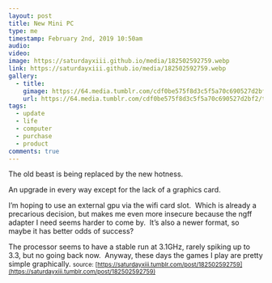 ```yaml
---
layout: post
title: New Mini PC
type: me
timestamp: February 2nd, 2019 10:50am
audio: 
video: 
image: https://saturdayxiii.github.io/media/182502592759.webp
link: https://saturdayxiii.github.io/media/182502592759.webp
gallery:
  - title: 
    gimage: https://64.media.tumblr.com/cdf0be575f8d3c5f5a70c690527d2bf2/tumblr_inline_pmb8811Zz51rnrp45_540.png
    url: https://64.media.tumblr.com/cdf0be575f8d3c5f5a70c690527d2bf2/tumblr_inline_pmb8811Zz51rnrp45_540.png
tags:
  - update
  - life
  - computer
  - purchase
  - product
comments: true
---
```



The old beast is being replaced by the new hotness.




An upgrade in every way except for the lack of a graphics card.

I’m hoping to use an external gpu via the wifi card slot.  Which is already a precarious decision, but makes me even more insecure because the ngff adapter I need seems harder to come by.  It’s also a newer format, so maybe it has better odds of success?

The processor seems to have a stable run at 3.1GHz, rarely spiking up to 3.3, but no going back now.  Anyway, these days the games I play are pretty simple graphically.
<small>source: [https://saturdayxiii.tumblr.com/post/182502592759](https://saturdayxiii.tumblr.com/post/182502592759)</small>
